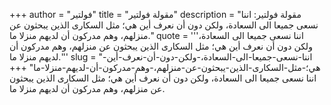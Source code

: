+++
author = "فولتير"
title = "مقولة فولتير"
description = "مقولة فولتير: اننا نسعى جميعا الى السعادة، ولكن دون أن نعرف أين هي؛ مثل السكارى الذين يبحثون عن منزلهم، وهم مدركون أن لديهم منزلا ما."
quote = '''اننا نسعى جميعا الى السعادة، ولكن دون أن نعرف أين هي؛ مثل السكارى الذين يبحثون عن منزلهم، وهم مدركون أن لديهم منزلا ما.'''
slug = "اننا-نسعى-جميعا-الى-السعادة،-ولكن-دون-أن-نعرف-أين-هي؛-مثل-السكارى-الذين-يبحثون-عن-منزلهم،-وهم-مدركون-أن-لديهم-منزلا-ما"
+++
اننا نسعى جميعا الى السعادة، ولكن دون أن نعرف أين هي؛ مثل السكارى الذين يبحثون عن منزلهم، وهم مدركون أن لديهم منزلا ما.
